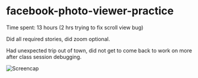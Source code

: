 facebook-photo-viewer-practice
==============================


Time spent: 13 hours (2 hrs trying to fix scroll view bug)

Did all required stories, did zoom optional.

Had unexpected trip out of town, did not get to come back to work on more after class session debugging. 


![Screencap](facebookphotoviewer.gif)
